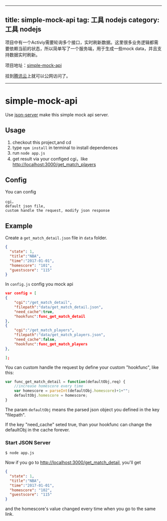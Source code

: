 
---
title: simple-mock-api
tag: 工具 nodejs
category: 工具 nodejs
---

项目中有一个Activiy需要轮询多个接口，实时刷新数据。这里很多业务逻辑都需要依赖当前的状态，所以简单写了一个服务端，用于生成一些mock data，并且支持数据实时刷新。

项目地址：[simple-mock-api](https://github.com/FelixZhang00/simple-mock-api)

挂到[腾讯云](https://www.qcloud.com/)上就可以公网访问了。

---

# simple-mock-api

Use [json-server](https://github.com/typicode/json-server) make this simple mock api server.

## Usage
	
1. checkout this project,and cd
2. type `npm install` in terminal to install dependences
3. run `node app.js`
4. get result via your configed cgi，like [http://localhost:3000/get_match_players](http://localhost:3000/get_match_players)

## Config

You can config 

	cgi，
	default json file,
	custom handle the request, modify json response

## Example

Create a `get_match_detail.json` file in `data` folder.

```json
{
  "state": 1,
  "title":"NBA",
  "time":"2017-01-01",
  "homescore": "101",
  "guestscore": "115"
}
```

In `config.js` config you mock api

```json
var config = [
{
	"cgi":"/get_match_detail",
	"filepath":"data/get_match_detail.json",
	"need_cache":true,
	"hookfunc":func_get_match_detail
},
{
	"cgi":"/get_match_players",
	"filepath":"data/get_match_players.json",
	"need_cache":false,
	"hookfunc":func_get_match_players
},

];
```

You can custom handle the request by define your custom "hookfunc", like this:

```js
var func_get_match_detail = function(defaultObj,req) {
	//increase homescore every time
	var homescore = parseInt(defaultObj.homescore)+1+"";
	defaultObj.homescore = homescore;
}

```

The param `defaultObj` means the parsed json object you defined in the key "filepath". 

If the key "need_cache" seted true, than your hookfunc can change the defaultObj in the cache forever.


### Start JSON Server

```bash
$ node app.js
```

Now if you go to [http://localhost:3000/get_match_detail](http://localhost:3000/get_match_detail), you'll get

```json
{
  "state": 1,
  "title":"NBA",
  "time":"2017-01-01",
  "homescore": "102",
  "guestscore": "115"
}
```
and the homescore's value changed every time when you go to the same link.


